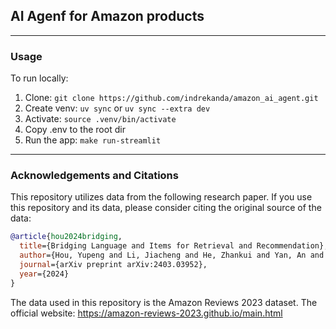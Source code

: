## AI Agenf for Amazon products
---
### Usage

To run locally:
1. Clone: `git clone https://github.com/indrekanda/amazon_ai_agent.git`
2. Create venv: `uv sync` or `uv sync --extra dev`
3. Activate: `source .venv/bin/activate`
4. Copy .env to the root dir
5. Run the app: `make run-streamlit`



---
### Acknowledgements and Citations

This repository utilizes data from the following research paper. If you use this repository and its data, please consider citing the original source of the data:

```bibtex
@article{hou2024bridging,
  title={Bridging Language and Items for Retrieval and Recommendation},
  author={Hou, Yupeng and Li, Jiacheng and He, Zhankui and Yan, An and Chen, Xiusi and McAuley, Julian},
  journal={arXiv preprint arXiv:2403.03952},
  year={2024}
}
```
The data used in this repository is the Amazon Reviews 2023 dataset. The official website: https://amazon-reviews-2023.github.io/main.html

